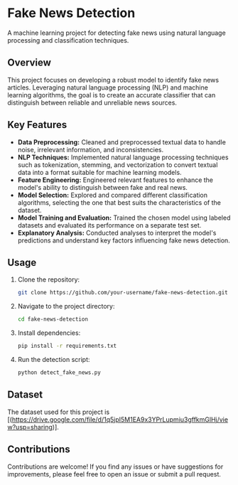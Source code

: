 # Fake News Detection

A machine learning project for detecting fake news using natural language processing and classification techniques.

## Overview

This project focuses on developing a robust model to identify fake news articles. Leveraging natural language processing (NLP) and machine learning algorithms, the goal is to create an accurate classifier that can distinguish between reliable and unreliable news sources.

## Key Features

- **Data Preprocessing:** Cleaned and preprocessed textual data to handle noise, irrelevant information, and inconsistencies.
- **NLP Techniques:** Implemented natural language processing techniques such as tokenization, stemming, and vectorization to convert textual data into a format suitable for machine learning models.
- **Feature Engineering:** Engineered relevant features to enhance the model's ability to distinguish between fake and real news.
- **Model Selection:** Explored and compared different classification algorithms, selecting the one that best suits the characteristics of the dataset.
- **Model Training and Evaluation:** Trained the chosen model using labeled datasets and evaluated its performance on a separate test set.
- **Explanatory Analysis:** Conducted analyses to interpret the model's predictions and understand key factors influencing fake news detection.

## Usage

1. Clone the repository:

   ```bash
   git clone https://github.com/your-username/fake-news-detection.git
   ```

2. Navigate to the project directory:

   ```bash
   cd fake-news-detection
   ```

3. Install dependencies:

   ```bash
   pip install -r requirements.txt
   ```

4. Run the detection script:

   ```bash
   python detect_fake_news.py
   ```

## Dataset

The dataset used for this project is [(https://drive.google.com/file/d/1q5jpI5M1EA9x3YPrLupmiu3gffkmGlHj/view?usp=sharing)].

## Contributions

Contributions are welcome! If you find any issues or have suggestions for improvements, please feel free to open an issue or submit a pull request.
